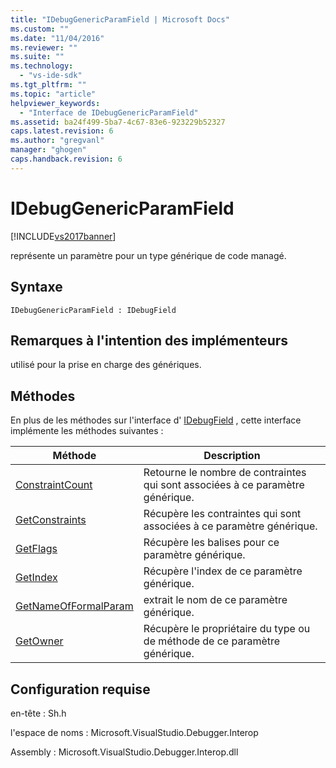 ```yaml
---
title: "IDebugGenericParamField | Microsoft Docs"
ms.custom: ""
ms.date: "11/04/2016"
ms.reviewer: ""
ms.suite: ""
ms.technology: 
  - "vs-ide-sdk"
ms.tgt_pltfrm: ""
ms.topic: "article"
helpviewer_keywords: 
  - "Interface de IDebugGenericParamField"
ms.assetid: ba24f499-5ba7-4c67-83e6-923229b52327
caps.latest.revision: 6
ms.author: "gregvanl"
manager: "ghogen"
caps.handback.revision: 6
---
```

# IDebugGenericParamField
[!INCLUDE[vs2017banner](../../../code-quality/includes/vs2017banner.md)]

représente un paramètre pour un type générique de code managé.  
  
## Syntaxe  
  
```  
IDebugGenericParamField : IDebugField  
```  
  
## Remarques à l'intention des implémenteurs  
 utilisé pour la prise en charge des génériques.  
  
## Méthodes  
 En plus de les méthodes sur l'interface d' [IDebugField](../../../extensibility/debugger/reference/idebugfield.md) , cette interface implémente les méthodes suivantes :  
  
|Méthode|Description|  
|-------------|-----------------|  
|[ConstraintCount](../../../extensibility/debugger/reference/idebuggenericparamfield-constraintcount.md)|Retourne le nombre de contraintes qui sont associées à ce paramètre générique.|  
|[GetConstraints](../../../extensibility/debugger/reference/idebuggenericparamfield-getconstraints.md)|Récupère les contraintes qui sont associées à ce paramètre générique.|  
|[GetFlags](../../../extensibility/debugger/reference/idebuggenericparamfield-getflags.md)|Récupère les balises pour ce paramètre générique.|  
|[GetIndex](../../../extensibility/debugger/reference/idebuggenericparamfield-getindex.md)|Récupère l'index de ce paramètre générique.|  
|[GetNameOfFormalParam](../../../extensibility/debugger/reference/idebuggenericparamfield-getnameofformalparam.md)|extrait le nom de ce paramètre générique.|  
|[GetOwner](../../../extensibility/debugger/reference/idebuggenericparamfield-getowner.md)|Récupère le propriétaire du type ou de méthode de ce paramètre générique.|  
  
## Configuration requise  
 en\-tête : Sh.h  
  
 l'espace de noms : Microsoft.VisualStudio.Debugger.Interop  
  
 Assembly : Microsoft.VisualStudio.Debugger.Interop.dll